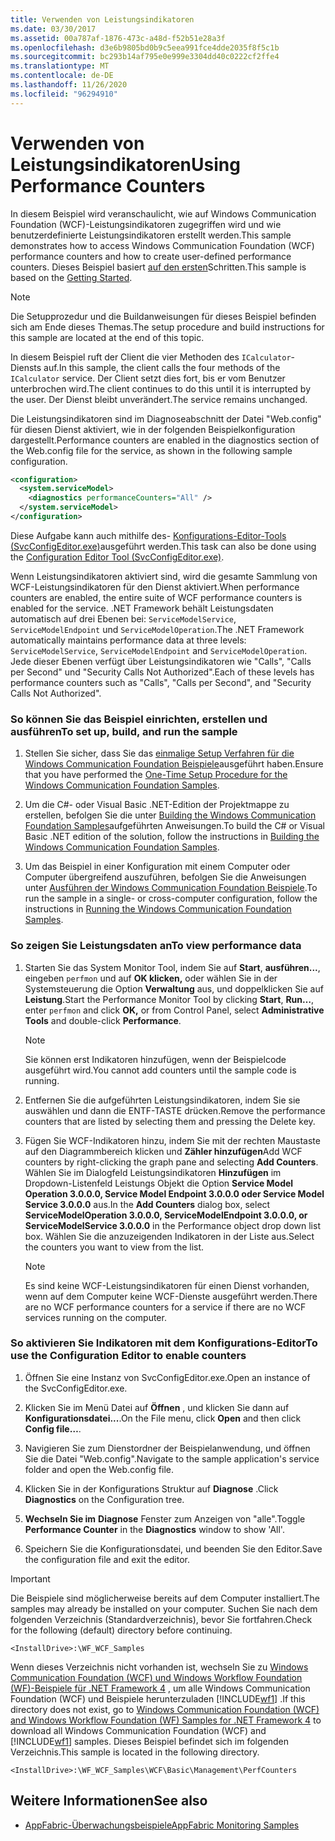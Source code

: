```yaml
---
title: Verwenden von Leistungsindikatoren
ms.date: 03/30/2017
ms.assetid: 00a787af-1876-473c-a48d-f52b51e28a3f
ms.openlocfilehash: d3e6b9805bd0b9c5eea991fce4dde2035f8f5c1b
ms.sourcegitcommit: bc293b14af795e0e999e3304dd40c0222cf2ffe4
ms.translationtype: MT
ms.contentlocale: de-DE
ms.lasthandoff: 11/26/2020
ms.locfileid: "96294910"
---
```

# <a name="using-performance-counters"></a><span data-ttu-id="1121e-102">Verwenden von Leistungsindikatoren</span><span class="sxs-lookup"><span data-stu-id="1121e-102">Using Performance Counters</span></span>

<span data-ttu-id="1121e-103">In diesem Beispiel wird veranschaulicht, wie auf Windows Communication Foundation (WCF)-Leistungsindikatoren zugegriffen wird und wie benutzerdefinierte Leistungsindikatoren erstellt werden.</span><span class="sxs-lookup"><span data-stu-id="1121e-103">This sample demonstrates how to access Windows Communication Foundation (WCF) performance counters and how to create user-defined performance counters.</span></span> <span data-ttu-id="1121e-104">Dieses Beispiel basiert [auf den ersten](getting-started-sample.md)Schritten.</span><span class="sxs-lookup"><span data-stu-id="1121e-104">This sample is based on the [Getting Started](getting-started-sample.md).</span></span>  
  
> [!NOTE]
> <span data-ttu-id="1121e-105">Die Setupprozedur und die Buildanweisungen für dieses Beispiel befinden sich am Ende dieses Themas.</span><span class="sxs-lookup"><span data-stu-id="1121e-105">The setup procedure and build instructions for this sample are located at the end of this topic.</span></span>  
  
 <span data-ttu-id="1121e-106">In diesem Beispiel ruft der Client die vier Methoden des `ICalculator`-Diensts auf.</span><span class="sxs-lookup"><span data-stu-id="1121e-106">In this sample, the client calls the four methods of the `ICalculator` service.</span></span> <span data-ttu-id="1121e-107">Der Client setzt dies fort, bis er vom Benutzer unterbrochen wird.</span><span class="sxs-lookup"><span data-stu-id="1121e-107">The client continues to do this until it is interrupted by the user.</span></span> <span data-ttu-id="1121e-108">Der Dienst bleibt unverändert.</span><span class="sxs-lookup"><span data-stu-id="1121e-108">The service remains unchanged.</span></span>  
  
 <span data-ttu-id="1121e-109">Die Leistungsindikatoren sind im Diagnoseabschnitt der Datei "Web.config" für diesen Dienst aktiviert, wie in der folgenden Beispielkonfiguration dargestellt.</span><span class="sxs-lookup"><span data-stu-id="1121e-109">Performance counters are enabled in the diagnostics section of the Web.config file for the service, as shown in the following sample configuration.</span></span>  
  
```xml  
<configuration>  
  <system.serviceModel>  
    <diagnostics performanceCounters="All" />
  </system.serviceModel>  
</configuration>  
```  
  
 <span data-ttu-id="1121e-110">Diese Aufgabe kann auch mithilfe des- [Konfigurations-Editor-Tools (SvcConfigEditor.exe)](../configuration-editor-tool-svcconfigeditor-exe.md)ausgeführt werden.</span><span class="sxs-lookup"><span data-stu-id="1121e-110">This task can also be done using the [Configuration Editor Tool (SvcConfigEditor.exe)](../configuration-editor-tool-svcconfigeditor-exe.md).</span></span>  
  
 <span data-ttu-id="1121e-111">Wenn Leistungsindikatoren aktiviert sind, wird die gesamte Sammlung von WCF-Leistungsindikatoren für den Dienst aktiviert.</span><span class="sxs-lookup"><span data-stu-id="1121e-111">When performance counters are enabled, the entire suite of WCF performance counters is enabled for the service.</span></span> <span data-ttu-id="1121e-112">.NET Framework behält Leistungsdaten automatisch auf drei Ebenen bei: `ServiceModelService`, `ServiceModelEndpoint` und `ServiceModelOperation`.</span><span class="sxs-lookup"><span data-stu-id="1121e-112">The .NET Framework automatically maintains performance data at three levels: `ServiceModelService`, `ServiceModelEndpoint` and `ServiceModelOperation`.</span></span> <span data-ttu-id="1121e-113">Jede dieser Ebenen verfügt über Leistungsindikatoren wie "Calls", "Calls per Second" und "Security Calls Not Authorized".</span><span class="sxs-lookup"><span data-stu-id="1121e-113">Each of these levels has performance counters such as "Calls", "Calls per Second", and "Security Calls Not Authorized".</span></span>  
  
### <a name="to-set-up-build-and-run-the-sample"></a><span data-ttu-id="1121e-114">So können Sie das Beispiel einrichten, erstellen und ausführen</span><span class="sxs-lookup"><span data-stu-id="1121e-114">To set up, build, and run the sample</span></span>  
  
1. <span data-ttu-id="1121e-115">Stellen Sie sicher, dass Sie das [einmalige Setup Verfahren für die Windows Communication Foundation Beispiele](one-time-setup-procedure-for-the-wcf-samples.md)ausgeführt haben.</span><span class="sxs-lookup"><span data-stu-id="1121e-115">Ensure that you have performed the [One-Time Setup Procedure for the Windows Communication Foundation Samples](one-time-setup-procedure-for-the-wcf-samples.md).</span></span>  
  
2. <span data-ttu-id="1121e-116">Um die C#- oder Visual Basic .NET-Edition der Projektmappe zu erstellen, befolgen Sie die unter [Building the Windows Communication Foundation Samples](building-the-samples.md)aufgeführten Anweisungen.</span><span class="sxs-lookup"><span data-stu-id="1121e-116">To build the C# or Visual Basic .NET edition of the solution, follow the instructions in [Building the Windows Communication Foundation Samples](building-the-samples.md).</span></span>  
  
3. <span data-ttu-id="1121e-117">Um das Beispiel in einer Konfiguration mit einem Computer oder Computer übergreifend auszuführen, befolgen Sie die Anweisungen unter [Ausführen der Windows Communication Foundation Beispiele](running-the-samples.md).</span><span class="sxs-lookup"><span data-stu-id="1121e-117">To run the sample in a single- or cross-computer configuration, follow the instructions in [Running the Windows Communication Foundation Samples](running-the-samples.md).</span></span>  
  
### <a name="to-view-performance-data"></a><span data-ttu-id="1121e-118">So zeigen Sie Leistungsdaten an</span><span class="sxs-lookup"><span data-stu-id="1121e-118">To view performance data</span></span>  
  
1. <span data-ttu-id="1121e-119">Starten Sie das System Monitor Tool, indem Sie auf **Start**, **ausführen...**, eingeben `perfmon` und auf **OK klicken,** oder wählen Sie in der Systemsteuerung die Option **Verwaltung** aus, und doppelklicken Sie auf **Leistung**.</span><span class="sxs-lookup"><span data-stu-id="1121e-119">Start the Performance Monitor Tool by clicking **Start**, **Run…**, enter `perfmon` and click **OK,** or from Control Panel, select **Administrative Tools** and double-click **Performance**.</span></span>  
  
    > [!NOTE]
    > <span data-ttu-id="1121e-120">Sie können erst Indikatoren hinzufügen, wenn der Beispielcode ausgeführt wird.</span><span class="sxs-lookup"><span data-stu-id="1121e-120">You cannot add counters until the sample code is running.</span></span>  
  
2. <span data-ttu-id="1121e-121">Entfernen Sie die aufgeführten Leistungsindikatoren, indem Sie sie auswählen und dann die ENTF-TASTE drücken.</span><span class="sxs-lookup"><span data-stu-id="1121e-121">Remove the performance counters that are listed by selecting them and pressing the Delete key.</span></span>  
  
3. <span data-ttu-id="1121e-122">Fügen Sie WCF-Indikatoren hinzu, indem Sie mit der rechten Maustaste auf den Diagrammbereich klicken und **Zähler hinzufügen**</span><span class="sxs-lookup"><span data-stu-id="1121e-122">Add WCF counters by right-clicking the graph pane and selecting **Add Counters**.</span></span> <span data-ttu-id="1121e-123">Wählen Sie im Dialogfeld Leistungsindikatoren **Hinzufügen** im Dropdown-Listenfeld Leistungs Objekt die Option **Service Model Operation 3.0.0.0, Service Model Endpoint 3.0.0.0 oder Service Model Service 3.0.0.0** aus.</span><span class="sxs-lookup"><span data-stu-id="1121e-123">In the **Add Counters** dialog box, select **ServiceModelOperation 3.0.0.0, ServiceModelEndpoint 3.0.0.0, or ServiceModelService 3.0.0.0** in the Performance object drop down list box.</span></span> <span data-ttu-id="1121e-124">Wählen Sie die anzuzeigenden Indikatoren in der Liste aus.</span><span class="sxs-lookup"><span data-stu-id="1121e-124">Select the counters you want to view from the list.</span></span>  
  
    > [!NOTE]
    > <span data-ttu-id="1121e-125">Es sind keine WCF-Leistungsindikatoren für einen Dienst vorhanden, wenn auf dem Computer keine WCF-Dienste ausgeführt werden.</span><span class="sxs-lookup"><span data-stu-id="1121e-125">There are no WCF performance counters for a service if there are no WCF services running on the computer.</span></span>  
  
### <a name="to-use-the-configuration-editor-to-enable-counters"></a><span data-ttu-id="1121e-126">So aktivieren Sie Indikatoren mit dem Konfigurations-Editor</span><span class="sxs-lookup"><span data-stu-id="1121e-126">To use the Configuration Editor to enable counters</span></span>  
  
1. <span data-ttu-id="1121e-127">Öffnen Sie eine Instanz von SvcConfigEditor.exe.</span><span class="sxs-lookup"><span data-stu-id="1121e-127">Open an instance of the SvcConfigEditor.exe.</span></span>  
  
2. <span data-ttu-id="1121e-128">Klicken Sie im Menü Datei auf **Öffnen** , und klicken Sie dann auf **Konfigurationsdatei...**.</span><span class="sxs-lookup"><span data-stu-id="1121e-128">On the File menu, click **Open** and then click **Config file…**.</span></span>  
  
3. <span data-ttu-id="1121e-129">Navigieren Sie zum Dienstordner der Beispielanwendung, und öffnen Sie die Datei "Web.config".</span><span class="sxs-lookup"><span data-stu-id="1121e-129">Navigate to the sample application's service folder and open the Web.config file.</span></span>  
  
4. <span data-ttu-id="1121e-130">Klicken Sie in der Konfigurations Struktur auf **Diagnose** .</span><span class="sxs-lookup"><span data-stu-id="1121e-130">Click **Diagnostics** on the Configuration tree.</span></span>  
  
5. <span data-ttu-id="1121e-131">**Wechseln Sie im** **Diagnose** Fenster zum Anzeigen von "alle".</span><span class="sxs-lookup"><span data-stu-id="1121e-131">Toggle **Performance Counter** in the **Diagnostics** window to show 'All'.</span></span>  
  
6. <span data-ttu-id="1121e-132">Speichern Sie die Konfigurationsdatei, und beenden Sie den Editor.</span><span class="sxs-lookup"><span data-stu-id="1121e-132">Save the configuration file and exit the editor.</span></span>  
  
> [!IMPORTANT]
> <span data-ttu-id="1121e-133">Die Beispiele sind möglicherweise bereits auf dem Computer installiert.</span><span class="sxs-lookup"><span data-stu-id="1121e-133">The samples may already be installed on your computer.</span></span> <span data-ttu-id="1121e-134">Suchen Sie nach dem folgenden Verzeichnis (Standardverzeichnis), bevor Sie fortfahren.</span><span class="sxs-lookup"><span data-stu-id="1121e-134">Check for the following (default) directory before continuing.</span></span>  
>
> `<InstallDrive>:\WF_WCF_Samples`  
>
> <span data-ttu-id="1121e-135">Wenn dieses Verzeichnis nicht vorhanden ist, wechseln Sie zu [Windows Communication Foundation (WCF) und Windows Workflow Foundation (WF)-Beispiele für .NET Framework 4](https://www.microsoft.com/download/details.aspx?id=21459) , um alle Windows Communication Foundation (WCF) und Beispiele herunterzuladen [!INCLUDE[wf1](../../../../includes/wf1-md.md)] .</span><span class="sxs-lookup"><span data-stu-id="1121e-135">If this directory does not exist, go to [Windows Communication Foundation (WCF) and Windows Workflow Foundation (WF) Samples for .NET Framework 4](https://www.microsoft.com/download/details.aspx?id=21459) to download all Windows Communication Foundation (WCF) and [!INCLUDE[wf1](../../../../includes/wf1-md.md)] samples.</span></span> <span data-ttu-id="1121e-136">Dieses Beispiel befindet sich im folgenden Verzeichnis.</span><span class="sxs-lookup"><span data-stu-id="1121e-136">This sample is located in the following directory.</span></span>  
>
> `<InstallDrive>:\WF_WCF_Samples\WCF\Basic\Management\PerfCounters`  
  
## <a name="see-also"></a><span data-ttu-id="1121e-137">Weitere Informationen</span><span class="sxs-lookup"><span data-stu-id="1121e-137">See also</span></span>

- <span data-ttu-id="1121e-138">[AppFabric-Überwachungsbeispiele](/previous-versions/appfabric/ff383407(v=azure.10))</span><span class="sxs-lookup"><span data-stu-id="1121e-138">[AppFabric Monitoring Samples](/previous-versions/appfabric/ff383407(v=azure.10))</span></span>
